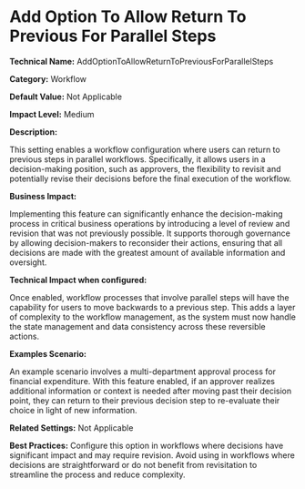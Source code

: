 # Add Option To Allow Return To Previous For Parallel Steps

**Technical Name:** AddOptionToAllowReturnToPreviousForParallelSteps

**Category:** Workflow

**Default Value:** Not Applicable

**Impact Level:** Medium

**Description:**

This setting enables a workflow configuration where users can return to previous steps in parallel workflows. Specifically, it allows users in a decision-making position, such as approvers, the flexibility to revisit and potentially revise their decisions before the final execution of the workflow.

**Business Impact:**

Implementing this feature can significantly enhance the decision-making process in critical business operations by introducing a level of review and revision that was not previously possible. It supports thorough governance by allowing decision-makers to reconsider their actions, ensuring that all decisions are made with the greatest amount of available information and oversight.

**Technical Impact when configured:**

Once enabled, workflow processes that involve parallel steps will have the capability for users to move backwards to a previous step. This adds a layer of complexity to the workflow management, as the system must now handle the state management and data consistency across these reversible actions.

**Examples Scenario:**

An example scenario involves a multi-department approval process for financial expenditure. With this feature enabled, if an approver realizes additional information or context is needed after moving past their decision point, they can return to their previous decision step to re-evaluate their choice in light of new information.

**Related Settings:** Not Applicable

**Best Practices:** Configure this option in workflows where decisions have significant impact and may require revision. Avoid using in workflows where decisions are straightforward or do not benefit from revisitation to streamline the process and reduce complexity.